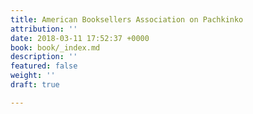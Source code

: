 ```yaml
---
title: American Booksellers Association on Pachkinko
attribution: ''
date: 2018-03-11 17:52:37 +0000
book: book/_index.md
description: ''
featured: false
weight: ''
draft: true

---
```

